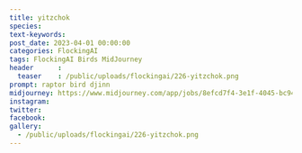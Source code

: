 ```yaml
---
title: yitzchok
species: 
text-keywords: 
post_date: 2023-04-01 00:00:00
categories: FlockingAI
tags: FlockingAI Birds MidJourney 
header      :
  teaser    : /public/uploads/flockingai/226-yitzchok.png
prompt: raptor bird djinn 
midjourney: https://www.midjourney.com/app/jobs/8efcd7f4-3e1f-4045-bc94-f1a8d9adf80a
instagram: 
twitter: 
facebook: 
gallery: 
  - /public/uploads/flockingai/226-yitzchok.png
---
```


